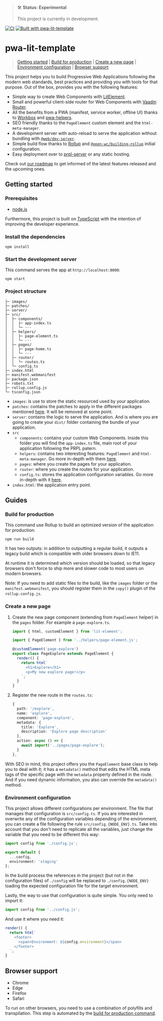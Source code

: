 > 🛠 **Status: Experimental**
>
> This project is currently in development.

[![CI](https://github.com/IBM/pwa-lit-template/workflows/CI/badge.svg)](https://github.com/IBM/pwa-lit-template/actions)
[![Built with pwa-lit-template](https://img.shields.io/badge/built%20with-pwa--lit--template-blue)](https://github.com/IBM/pwa-lit-template 'Built with pwa-lit-template')

# pwa-lit-template

> [Getting started](#getting-started) | [Build for production](#build-for-production) | [Create a new page](#create-a-new-page) | [Environment configuration](#environment-configuration) | [Browser support](#browser-support)

This project helps you to build Progressive Web Applications following the modern web standards, best practices and providing you with tools for that purpose. Out of the box, provides you with the following features:

- Simple way to create Web Components with [LitElement](https://lit-element.polymer-project.org).
- Small and powerful client-side router for Web Components with [Vaadin Router](https://vaadin.com/router).
- All the benefits from a PWA (manifest, service worker, offline UI) thanks to [Workbox](https://developers.google.com/web/tools/workbox) and [pwa-helpers](https://github.com/thepassle/pwa-helpers).
- SEO friendly thanks to the `PageElement` custom element and the `html-meta-manager`.
- A development server with auto-reload to serve the application without bundling with [`@web/dev-server`](https://modern-web.dev/docs/dev-server/overview/).
- Simple build flow thanks to [Rollup](https://rollupjs.org) and [`@open-wc/building-rollup`](https://open-wc.org/docs/building/rollup/) initial configuration.
- Easy deployment over to [prpl-server](https://github.com/Polymer/prpl-server) or any static hosting.

Check out [our roadmap](https://github.com/IBM/pwa-lit-template/projects/1) to get informed of the latest features released and the upcoming ones.

## Getting started

### Prerequisites

- [node.js](https://nodejs.org)

Furthermore, this project is built on [TypeScript](https://www.typescriptlang.org) with the intention of improving the developer experience.

### Install the dependencies

    npm install

### Start the development server

This command serves the app at `http://localhost:8000`:

    npm start

### Project structure

```
├─ images/
├─ patches/
├─ server/
├─ src/
│  ├─ components/
│  │  ├─ app-index.ts
│  │  └─ ···
│  ├─ helpers/
│  │  ├─ page-element.ts
│  │  └─ ···
│  ├─ pages/
│  │  ├─ page-home.ts
│  │  └─ ···
│  ├─ router/
│  │  └─ routes.ts
│  └─ config.ts
├─ index.html
├─ manifest.webmanifest
├─ package.json
├─ robots.txt
├─ rollup.config.js
└─ tsconfig.json
```

- `images`: is use to store the static resourced used by your application.
- `patches`: contains the patches to apply in the different packages mentioned [here](#things-to-be-aware). It will be removed at some point.
- `server`: contains the logic to serve the application. And is where you are going to create your `dist/` folder containing the bundle of your application.
- `src`
  - `components`: contains your custom Web Components. Inside this folder you will find the `app-index.ts` file, main root of your application following the PRPL patern.
  - `helpers`: contains two interesting features: `PageElement` and `html-meta-manager`. Go more in-depth with them [here](#create-a-new-page).
  - `pages`: where you create the pages for your application.
  - `router`: where you create the routes for your application.
  - `config.ts`: stores the application configuration variables. Go more in-depth with it [here](#environment-configuration).
- `index.html`: the application entry point.

## Guides

### Build for production

This command use Rollup to build an optimized version of the application for production:

    npm run build

It has two outputs: in addition to outputting a regular build, it outputs a legacy build which is compatible with older browsers down to IE11.

At runtime it is determined which version should be loaded, so that legacy browsers don't force to ship more and slower code to most users on modern browsers.

Note: If you need to add static files to the build, like the `images` folder or the `manifest.webmanifest`, you should register them in the `copy()` plugin of the `rollup.config.js`.

### Create a new page

1. Create the new page component (extending from `PageElement` helper) in the `pages` folder. For example a `page-explore.ts`.

   ```typescript
   import { html, customElement } from 'lit-element';

   import { PageElement } from '../helpers/page-element.js';

   @customElement('page-explore')
   export class PageExplore extends PageElement {
     render() {
       return html`
         <h1>Explore</h1>
         <p>My new explore page!</p>
       `;
     }
   }
   ```

2. Register the new route in the `routes.ts`:

   ```typescript
   {
     path: '/explore',
     name: 'explore',
     component: 'page-explore',
     metadata: {
       title: 'Explore',
       description: 'Explore page description'
     },
     action: async () => {
       await import('../pages/page-explore');
     }
   },
   ```

With SEO in mind, this project offers you the `PageElement` base class to help you to deal with it; it has a `metadata()` method that edits the HTML meta tags of the specific page with the `metadata` property defined in the route. And if you need dynamic information, you also can override the `metadata()` method.

### Environment configuration

This project allows different configurations per environment. The file that manages that configuration is `src/config.ts`. If you are interested in overwrite any of the configuration variables depending of the environment, you can create a file following the rule `src/config.{NODE_ENV}.ts`. Take into account that you don't need to replicate all the variables, just change the variable that you need to be different this way:

```typescript
import config from './config.js';

export default {
  ...config,
  environment: 'staging'
};
```

In the build process the references in the project (but not in the configuration files) of `./config` will be replaced to `./config.{NODE_ENV}` loading the expected configuration file for the target environment.

Lastly, the way to use that configuration is quite simple. You only need to import it:

```typescript
import config from '../config.js';
```

And use it where you need it:

```typescript
render() {
  return html`
    <footer>
      <span>Environment: ${config.environment}</span>
    </footer>
  `;
}
```

## Browser support

- Chrome
- Edge
- Firefox
- Safari

To run on other browsers, you need to use a combination of polyfills and transpilation.
This step is automated by the [build for production command](#build-for-production).

